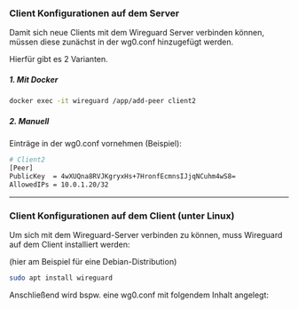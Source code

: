 ### Client Konfigurationen auf dem Server

Damit sich neue Clients mit dem Wireguard Server verbinden können, müssen diese zunächst in der wg0.conf hinzugefügt werden.


Hierfür gibt es 2 Varianten.

##### 1. Mit Docker

```bash
docker exec -it wireguard /app/add-peer client2
```

##### 2. Manuell

Einträge in der wg0.conf vornehmen (Beispiel):

```bash
# Client2
[Peer]
PublicKey  = 4wXUQna8RVJKgryxHs+7HronfEcmnsIJjqNCuhm4wS8=
AllowedIPs = 10.0.1.20/32
```

---

### Client Konfigurationen auf dem Client (unter Linux)

Um sich mit dem Wireguard-Server verbinden zu können, muss Wireguard auf dem Client installiert werden:

(hier am Beispiel für eine Debian-Distribution)

```bash
sudo apt install wireguard
```

Anschließend wird bspw. eine wg0.conf mit folgendem Inhalt angelegt:
